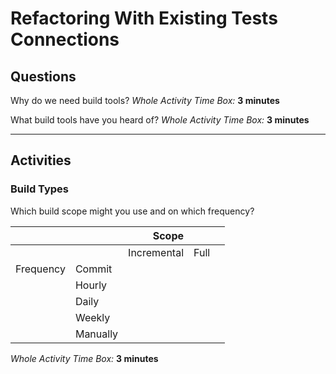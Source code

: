 # Refactoring With Existing Tests Connections

## Questions

Why do we need build tools?
*Whole Activity Time Box:* **3 minutes**

What build tools have you heard of?
*Whole Activity Time Box:* **3 minutes**

---

## Activities

### Build Types

Which build scope might you use and on which frequency?

|           |          |       Scope |      |     |
| --------- | -------- | ----------: | ---- | --- |
|           |          | Incremental | Full |     |
| Frequency | Commit   |             |      |     |
|           | Hourly   |             |      |     |
|           | Daily    |             |      |     |
|           | Weekly   |             |      |     |
|           | Manually |             |      |     |

*Whole Activity Time Box:* **3 minutes**
